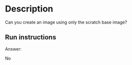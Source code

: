 # Description

Can you create an image using only the scratch base image?

## Run instructions

Answer:

No



